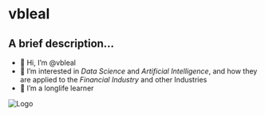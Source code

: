 # vbleal

## A brief description...

- 👋 Hi, I’m @vbleal
- 👀 I’m interested in *Data Science* and *Artificial Intelligence*, and how they are applied to the *Financial Industry* and other Industries
- 🌱 I’m a longlife learner
<!---
- 💞️ I’m looking to collaborate on ...
- 📫 You can reach me out through ...
--->
<!---
vbleal/vbleal is a ✨ special ✨ repository because its `README.md` (this file) appears on your GitHub profile.
You can click the Preview link to take a look at your changes.
--->

![Logo](https://github.com/vbleal/Devf_MDS/blob/main/Imag/AI%20robot.jpg)
